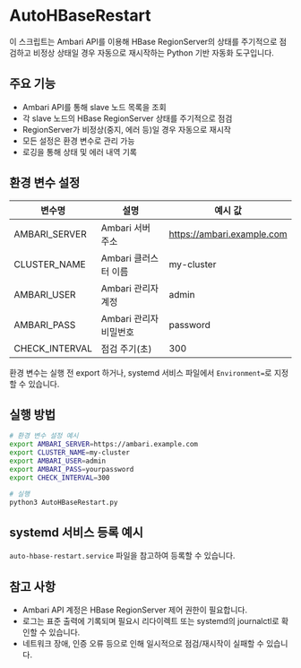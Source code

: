# AutoHBaseRestart

이 스크립트는 Ambari API를 이용해 HBase RegionServer의 상태를 주기적으로 점검하고 비정상 상태일 경우 자동으로 재시작하는 Python 기반 자동화 도구입니다.

## 주요 기능
- Ambari API를 통해 slave 노드 목록을 조회
- 각 slave 노드의 HBase RegionServer 상태를 주기적으로 점검
- RegionServer가 비정상(중지, 에러 등)일 경우 자동으로 재시작
- 모든 설정은 환경 변수로 관리 가능
- 로깅을 통해 상태 및 에러 내역 기록

## 환경 변수 설정
| 변수명            | 설명                              | 예시 값                  |
|-------------------|-----------------------------------|--------------------------|
| AMBARI_SERVER     | Ambari 서버 주소                  | https://ambari.example.com |
| CLUSTER_NAME      | Ambari 클러스터 이름              | my-cluster               |
| AMBARI_USER       | Ambari 관리자 계정                | admin                    |
| AMBARI_PASS       | Ambari 관리자 비밀번호            | password                 |
| CHECK_INTERVAL    | 점검 주기(초)                     | 300                      |

환경 변수는 실행 전 export 하거나, systemd 서비스 파일에서 `Environment=`로 지정할 수 있습니다.

## 실행 방법
```bash
# 환경 변수 설정 예시
export AMBARI_SERVER=https://ambari.example.com
export CLUSTER_NAME=my-cluster
export AMBARI_USER=admin
export AMBARI_PASS=yourpassword
export CHECK_INTERVAL=300

# 실행
python3 AutoHBaseRestart.py
```

## systemd 서비스 등록 예시
`auto-hbase-restart.service` 파일을 참고하여 등록할 수 있습니다.

## 참고 사항
- Ambari API 계정은 HBase RegionServer 제어 권한이 필요합니다.
- 로그는 표준 출력에 기록되며 필요시 리다이렉트 또는 systemd의 journalctl로 확인할 수 있습니다.
- 네트워크 장애, 인증 오류 등으로 인해 일시적으로 점검/재시작이 실패할 수 있습니다.